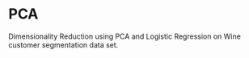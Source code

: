 # PCA
Dimensionality Reduction using PCA and Logistic Regression on Wine customer segmentation data set.
